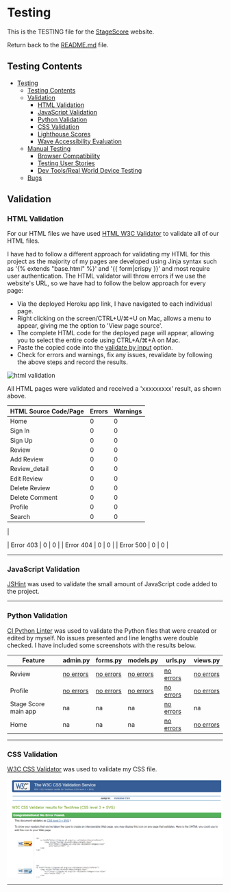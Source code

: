 # Testing

This is the TESTING file for the [StageScore](https://) website.

Return back to the [README.md](README.md) file.

## Testing Contents  
  
- [Testing](#testing)
  - [Testing Contents](#testing-contents)
  - [Validation](#validation)
    - [HTML Validation](#html-validation)
    - [JavaScript Validation](#javascript-validation)
    - [Python Validation](#python-validation)
    - [CSS Validation](#css-validation)
    - [Lighthouse Scores](#lighthouse-scores)
    - [Wave Accessibility Evaluation](#wave-accessibility-evaluation)
  - [Manual Testing](#manual-testing)
    - [Browser Compatibility](#browser-compatibility)
    - [Testing User Stories](#testing-user-stories)
    - [Dev Tools/Real World Device Testing](#dev-toolsreal-world-device-testing)
  - [Bugs](#bugs)

## Validation

### HTML Validation

For our HTML files we have used [HTML W3C Validator](https://validator.w3.org) to validate all of our HTML files.

I have had to follow a different approach for validating my HTML for this project as the majority of my pages are developed using Jinja syntax such as '{% extends "base.html" %}' and '{{ form|crispy }}' and most require user authentication. The HTML validator will throw errors if we use the website's URL, so we have had to follow the below approach for every page:

- Via the deployed Heroku app link, I have navigated to each individual page.
- Right clicking on the screen/CTRL+U/⌘+U on Mac, allows a menu to appear, giving me the option to 'View page source'.
- The complete HTML code for the deployed page will appear, allowing you to select the entire code using CTRL+A/⌘+A on Mac.
- Paste the copied code into the [validate by input](https://validator.w3.org/#validate_by_input) option.
- Check for errors and warnings, fix any issues, revalidate by following the above steps and record the results.

![html validation](documentation/testing/html_valid.png)

All HTML pages were validated and received a 'xxxxxxxxx' result, as shown above.

| HTML Source Code/Page | Errors | Warnings |
| ---- | ------ | -------- | 
| Home | 0 | 0 |
| Sign In | 0 | 0 |
| Sign Up | 0 | 0 |
| Review | 0 | 0 |
| Add Review | 0 | 0 |
| Review_detail | 0 | 0 |
| Edit Review | 0 | 0 |
| Delete Review | 0 | 0 |
| Delete Comment | 0 | 0 |
| Profile | 0 | 0 |
| Search | 0 | 0 |
|

| Error 403 | 0 | 0 |
| Error 404 | 0 | 0 |
| Error 500 | 0  | 0 |
  
<hr>  

### JavaScript Validation

[JSHint](https://jshint.com/) was used to validate the small amount of JavaScript code added to the project. 

<hr>

### Python Validation

[CI Python Linter](https://pep8ci.herokuapp.com/#) was used to validate the Python files that were created or edited by myself. No issues presented and line lengths were double checked. I have included some screenshots with the results below.

| Feature | admin.py | forms.py | models.py | urls.py | views.py |
|---------|----------|----------|-----------|---------|----------|
| Review | [no errors](documentation/testing/review_admin.png) | [no errors](documentation/testing/review_forms.png) | [no errors](documentation/testing/review_models.png) | [no errors](documentation/testing/review_urls.png) | [no errors](documentation/testing/review_views.png) |
| Profile  | [no errors](documentation/testing/profile_admin.png) | [no errors](documentation/testing/profile_forms.png) | [no errors](documentation/testing/profile_models.png) | [no errors](documentation/testing/profile_urls.png) | [no errors](documentation/testing/profile_views.png) |
| Stage Score main app | na | na | na | [no errors](documentation/testing/stagescore_urls.png) | na |
| Home | na | na | na | [no errors](documentation/testing/home_urls.png) | [no errors](documentation/testing/home_views.png) |

<hr>

### CSS Validation 

[W3C CSS Validator](https://jigsaw.w3.org/css-validator/) was used to validate my CSS file.

![css validation](documentation/testing/css_valid.png)

<hr> 
